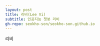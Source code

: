 ```yaml
---
layout: post
title: 리비(Lee Vi)
subtitle: 인공지능 챗봇 리비
gh-repo: seokho-son/seokho-son.github.io
---
```


리비

